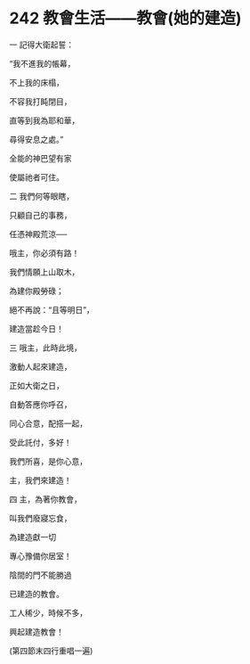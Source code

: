 # 242 教會生活——教會(她的建造)

一 記得大衛起誓：

“我不進我的帳幕，

不上我的床榻，

不容我打盹閉目，

直等到我為耶和華，

尋得安息之處。”

全能的神巴望有家

使屬祂者可住。

二 我們何等眼瞎，

只顧自己的事務，

任憑神殿荒涼──

哦主，你必須有路！

我們情願上山取木，

為建你殿勞碌；

絕不再說：“且等明日”，

建造當趁今日！

三 哦主，此時此境，

激動人起來建造，

正如大衛之日，

自動答應你呼召，

同心合意，配搭一起，

受此託付，多好！

我們所喜，是你心意，

主，我們來建造！

四 主，為著你教會，

叫我們廢寢忘食，

為建造獻一切

專心豫備你居室！

陰間的門不能勝過

已建造的教會。

工人稀少，時候不多，

興起建造教會！

(第四節末四行重唱一遍)

